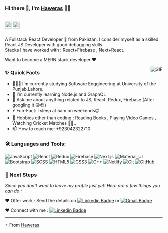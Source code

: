 ### Hi there 👋, I'm [Haweras](https://github.com/MuhammadHaweras) 👨‍💻

<br/>

<a href="https://www.linkedin.com/in/muhammad-haweras-noor-7aa6b11b2/">
  <img align="left" alt="Haweras' Linkedin" width="22px" src="https://cdn.jsdelivr.net/npm/simple-icons@v3/icons/linkedin.svg" />
</a>


<a href="mailto:haweras.noor@gmail.com">
  <img align="left" alt="Haweras' Email" width="22px" src="https://cdn.jsdelivr.net/npm/simple-icons@v3/icons/gmail.svg" />
</a>


<br />
<br/>

<p>
A Fullstack React Developer 🚀 from Pakistan. I consider myself as a skilled React JS Developer with good debugging skills.
<br/>
Stacks I have worked with :  React+Firebase  , Next+React.
<br/>  

Want to become a MERN stack developer ❤️.
</p>

  <img align="right" alt="GIF" src="https://media.giphy.com/media/MC6eSuC3yypCU/giphy.gif" />
  
### ✨ Quick Facts

- 👨🏽‍💻 I’m currently studying Software Enggineering at University of the Punjab,Lahore. 
- 🌱 I’m currently learning Node.js and GraphQL
- 💬 Ask me about anything related to JS, React, Redux, Firebase.(After googling it 😜😌)
- ⚡️ Fun-Fact: I sleep at 5am on weekends🙃
- 🎿 Hobbies other than coding : Reading Books , Playing Video Games , Watching Cricket Matches 🤔🤖..
- 📫 How to reach me: +923042322710


### 🛠️ Languages and Tools:

![JavaScript](https://img.shields.io/badge/-JavaScript-black?style=flat-square&logo=javascript)
![React](https://img.shields.io/badge/-React-black?style=flat-square&logo=react)
![Redux](https://img.shields.io/badge/-Redux-black?style=flat-square&logo=Redux)
![Firebase](https://img.shields.io/badge/-Firebase-black?style=flat-square&logo=Firebase)
![Next.js](https://img.shields.io/badge/-Next-black?style=flat-square&logo=Next.js)
![Material_UI](https://img.shields.io/badge/-Material_UI-black?style=flat-square&logo=material-ui)
![Bootstrap](https://img.shields.io/badge/-Bootstrap-black?style=flat-square&logo=bootstrap)
![SCSS](https://img.shields.io/badge/-SCSS-black?style=flat-square&logo=SASS)
![HTML5](https://img.shields.io/badge/-HTML5-black?style=flat-square&logo=html5&logoColor=white)
![CSS3](https://img.shields.io/badge/-CSS3-black?style=flat-square&logo=css3)
![C++](https://img.shields.io/badge/-C-black?style=flat-square&logo=c)
![Netlify](https://img.shields.io/badge/-Netlify-black?style=flat-square&logo=netlify)
![Git](https://img.shields.io/badge/-Git-black?style=flat-square&logo=git)
![GitHub](https://img.shields.io/badge/-GitHub-black?style=flat-square&logo=github)



### 👣 Next Steps

_Since you don't want to leave my profile just yet! Here are a few things you can do :_


❤️ Offer work : Send the details on [![Linkedin Badge](https://img.shields.io/badge/-Aman_Ansari-blue?style=flat-square&logo=Linkedin&logoColor=white&link=https://www.linkedin.com/in/aman-atg/)](https://www.linkedin.com/in/muhammad-haweras-noor-7aa6b11b2/)
or [![Gmail Badge](https://img.shields.io/badge/-aman.atg001@gmail.com-c14438?style=flat-square&logo=Gmail&logoColor=white&link=mailto:haweras.noor@gmail.com)](mailto:haweras.noor@gmail.com)

❤️ Connect with me : [![Linkedin Badge](https://img.shields.io/badge/-Aman_Ansari-blue?style=flat-square&logo=Linkedin&logoColor=white&link=https://www.linkedin.com/in/muhammad-haweras-noor-7aa6b11b2/)](https://www.linkedin.com/in/muhammad-haweras-noor-7aa6b11b2/)

<hr/>

⭐️ From [Haweras](https://github.com/MuhammadHaweras)
